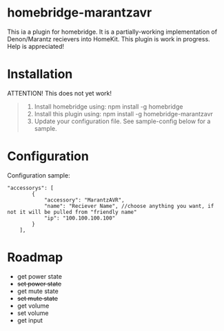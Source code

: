 # homebridge-marantzavr

This ia a plugin for homebridge. It is a partially-working implementation of Denon/Marantz recievers into HomeKit. This plugin is work in progress. Help is appreciated!

# Installation

ATTENTION! This does not yet work!

> 1. Install homebridge using: npm install -g homebridge <br>
> 2. Install this plugin using: npm install -g homebridge-marantzavr <br>
> 3. Update your configuration file. See sample-config below for a sample. 

# Configuration

Configuration sample:

```
"accessorys": [
        {
            "accessory": "MarantzAVR",
            "name": "Reciever Name", //choose anything you want, if not it will be pulled from "friendly name"
            "ip": "100.100.100.100"
        }
    ],
```

# Roadmap

- get power state
- ~~set power state~~
- get mute state
- ~~set mute state~~
- get volume
- set volume
- get input
 
